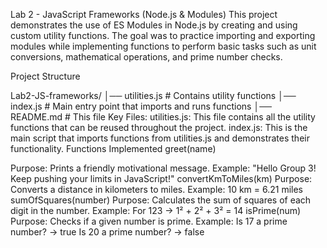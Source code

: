 Lab 2 - JavaScript Frameworks (Node.js & Modules)
This project demonstrates the use of ES Modules in Node.js by creating and using custom utility functions. The goal was to practice importing and exporting modules while implementing functions to perform basic tasks such as unit conversions, mathematical operations, and prime number checks.

Project Structure

Lab2-JS-frameworks/
│── utilities.js   # Contains utility functions
│── index.js       # Main entry point that imports and runs functions
│── README.md      # This file
Key Files:
utilities.js: This file contains all the utility functions that can be reused throughout the project.
index.js: This is the main script that imports functions from utilities.js and demonstrates their functionality.
Functions Implemented
greet(name)

Purpose: Prints a friendly motivational message.
Example: "Hello Group 3! Keep pushing your limits in JavaScript!"
convertKmToMiles(km)
Purpose: Converts a distance in kilometers to miles.
Example: 10 km = 6.21 miles
sumOfSquares(number)
Purpose: Calculates the sum of squares of each digit in the number.
Example: For 123 → 1² + 2² + 3² = 14
isPrime(num)
Purpose: Checks if a given number is prime.
Example:
Is 17 a prime number? → true
Is 20 a prime number? → false
